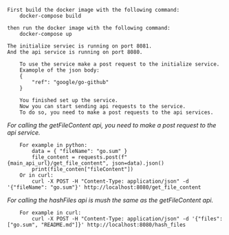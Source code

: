 ```
First build the docker image with the following command:
    docker-compose build

then run the docker image with the following command:
    docker-compose up
```

```
The initialize serviec is running on port 8081.
And the api service is running on port 8080.
```

```
    To use the service make a post request to the initialize service.
    Examople of the json body:
    {
        "ref": "google/go-github"
    }
```

```
    You finished set up the service.
    Now you can start sending api requests to the service.
    To do so, you need to make a post requests to the api services. 
``` 


*For calling the getFileContent api, you need to make a post request to the api service.*


```
    For example in python:
        data = { "fileName": "go.sum" }
        file_content = requests.post(f"{main_api_url}/get_file_content", json=data).json()  
        print(file_conten["fileContent"])
    Or in curl:
        curl -X POST -H "Content-Type: application/json" -d '{"fileName": "go.sum"}' http://localhost:8080/get_file_content
``` 


*For calling the hashFiles api is mush the same as the getFileContent api.*
    
    
```
    For example in curl:
        curl -X POST -H "Content-Type: application/json" -d '{"files": ["go.sum", "README.md"]}' http://localhost:8080/hash_files
    
```

